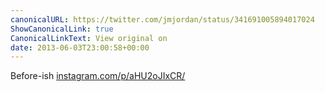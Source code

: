 ```yaml
---
canonicalURL: https://twitter.com/jmjordan/status/341691005894017024
ShowCanonicalLink: true
CanonicalLinkText: View original on
date: 2013-06-03T23:00:58+00:00
---
```

Before-ish [instagram.com/p/aHU2oJIxCR/](http://instagram.com/p/aHU2oJIxCR/)